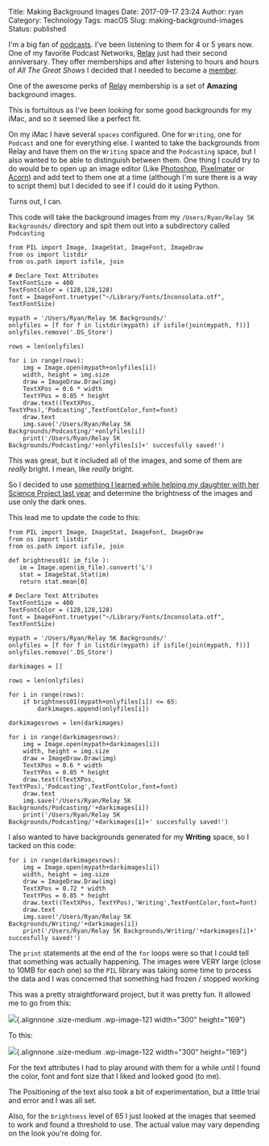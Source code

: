 Title: Making Background Images
Date: 2017-09-17 23:24
Author: ryan
Category: Technology
Tags: macOS
Slug: making-background-images
Status: published

I'm a big fan of [podcasts](http://www.ryancheley.com/podcasts-i-like/). I've been listening to them for 4 or 5 years now. One of my favorite Podcast Networks, [Relay](http://www.relay.fm) just had their second anniversary. They offer memberships and after listening to hours and hours of *All The Great Shows* I decided that I needed to become a [member](https://www.relay.fm/membership).

One of the awesome perks of [Relay](http://www.relay.fm) membership is a set of **Amazing** background images.

This is fortuitous as I've been looking for some good backgrounds for my iMac, and so it seemed like a perfect fit.

On my iMac I have several `spaces` configured. One for `Writing`, one for `Podcast` and one for everything else. I wanted to take the backgrounds from Relay and have them on the `Writing` space and the `Podcasting` space, but I also wanted to be able to distinguish between them. One thing I could try to do would be to open up an image editor (Like [Photoshop](http://www.photoshop.com), [Pixelmater](http://www.pixelmator.com/pro/) or [Acorn](https://flyingmeat.com/acorn/)) and add text to them one at a time (although I'm sure there is a way to script them) but I decided to see if I could do it using Python.

Turns out, I can.

This code will take the background images from my `/Users/Ryan/Relay 5K Backgrounds/` directory and spit them out into a subdirectory called `Podcasting`

    from PIL import Image, ImageStat, ImageFont, ImageDraw
    from os import listdir
    from os.path import isfile, join

    # Declare Text Attributes
    TextFontSize = 400
    TextFontColor = (128,128,128)
    font = ImageFont.truetype("~/Library/Fonts/Inconsolata.otf", TextFontSize)

    mypath = '/Users/Ryan/Relay 5K Backgrounds/'
    onlyfiles = [f for f in listdir(mypath) if isfile(join(mypath, f))]
    onlyfiles.remove('.DS_Store')

    rows = len(onlyfiles)

    for i in range(rows):
        img = Image.open(mypath+onlyfiles[i])
        width, height = img.size
        draw = ImageDraw.Draw(img)
        TextXPos = 0.6 * width
        TextYPos = 0.85 * height
        draw.text((TextXPos, TextYPos),'Podcasting',TextFontColor,font=font)
        draw.text
        img.save('/Users/Ryan/Relay 5K Backgrounds/Podcasting/'+onlyfiles[i])
        print('/Users/Ryan/Relay 5K Backgrounds/Podcasting/'+onlyfiles[i]+' succesfully saved!')

This was great, but it included all of the images, and some of them are *really* bright. I mean, like *really* bright.

So I decided to use [something I learned while helping my daughter with her Science Project last year](http://www.ryancheley.com/blog/2016/12/17/its-science) and determine the brightness of the images and use only the dark ones.

This lead me to update the code to this:

    from PIL import Image, ImageStat, ImageFont, ImageDraw
    from os import listdir
    from os.path import isfile, join

    def brightness01( im_file ):
       im = Image.open(im_file).convert('L')
       stat = ImageStat.Stat(im)
       return stat.mean[0]

    # Declare Text Attributes
    TextFontSize = 400
    TextFontColor = (128,128,128)
    font = ImageFont.truetype("~/Library/Fonts/Inconsolata.otf", TextFontSize)

    mypath = '/Users/Ryan/Relay 5K Backgrounds/'
    onlyfiles = [f for f in listdir(mypath) if isfile(join(mypath, f))]
    onlyfiles.remove('.DS_Store')

    darkimages = []

    rows = len(onlyfiles)

    for i in range(rows):
        if brightness01(mypath+onlyfiles[i]) <= 65:
            darkimages.append(onlyfiles[i])

    darkimagesrows = len(darkimages)

    for i in range(darkimagesrows):
        img = Image.open(mypath+darkimages[i])
        width, height = img.size
        draw = ImageDraw.Draw(img)
        TextXPos = 0.6 * width
        TextYPos = 0.85 * height
        draw.text((TextXPos, TextYPos),'Podcasting',TextFontColor,font=font)
        draw.text
        img.save('/Users/Ryan/Relay 5K Backgrounds/Podcasting/'+darkimages[i])
        print('/Users/Ryan/Relay 5K Backgrounds/Podcasting/'+darkimages[i]+' succesfully saved!')

I also wanted to have backgrounds generated for my **Writing** space, so I tacked on this code:

    for i in range(darkimagesrows):
        img = Image.open(mypath+darkimages[i])
        width, height = img.size
        draw = ImageDraw.Draw(img)
        TextXPos = 0.72 * width
        TextYPos = 0.85 * height
        draw.text((TextXPos, TextYPos),'Writing',TextFontColor,font=font)
        draw.text
        img.save('/Users/Ryan/Relay 5K Backgrounds/Writing/'+darkimages[i])
        print('/Users/Ryan/Relay 5K Backgrounds/Writing/'+darkimages[i]+' succesfully saved!')

The `print` statements at the end of the `for` loops were so that I could tell that something was actually happening. The images were VERY large (close to 10MB for each one) so the `PIL` library was taking some time to process the data and I was concerned that something had frozen / stopped working

This was a pretty straightforward project, but it was pretty fun. It allowed me to go from this:

![](/images/uploads/2017/09/Cortex-5K-small-original-300x169.png){.alignnone .size-medium .wp-image-121 width="300" height="169"}

To this:

![](/images/uploads/2017/09/Cortex-5K-small-300x169.png){.alignnone .size-medium .wp-image-122 width="300" height="169"}

For the text attributes I had to play around with them for a while until I found the color, font and font size that I liked and looked good (to me).

The Positioning of the text also took a bit of experimentation, but a little trial and error and I was all set.

Also, for the `brightness` level of 65 I just looked at the images that seemed to work and found a threshold to use. The actual value may vary depending on the look you're doing for.
